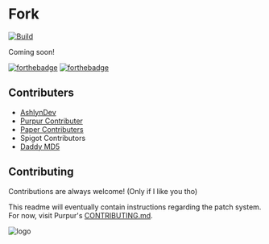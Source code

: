 
# Fork
[![Build](https://github.com/ForkMC/Fork/actions/workflows/build.yml/badge.svg)](https://github.com/ForkMC/Fork/actions/workflows/build.yml)

Coming soon!

[![forthebadge](https://forthebadge.com/images/badges/fixed-bugs.svg)](https://forthebadge.com)
[![forthebadge](https://forthebadge.com/images/badges/not-a-bug-a-feature.svg)](https://forthebadge.com)

## Contributers

- [AshlynDev](https://www.github.com/AshlynDev)
- [Purpur Contributer](https://github.com/PurpurMC/Purpur/graphs/contributors)
- [Paper Contributers](https://github.com/PaperMC/Paper/graphs/contributors)
- Spigot Contributors
- [Daddy MD5](https://md-5.net)

## Contributing

Contributions are always welcome! (Only if I like you tho)

This readme will eventually contain instructions regarding the patch system. For now, visit Purpur's [CONTRIBUTING.md](https://github.com/PurpurMC/Purpur/blob/HEAD/CONTRIBUTING.md).


![logo](https://cdn.ashlyn.nl/assets/images/Fork.png)
